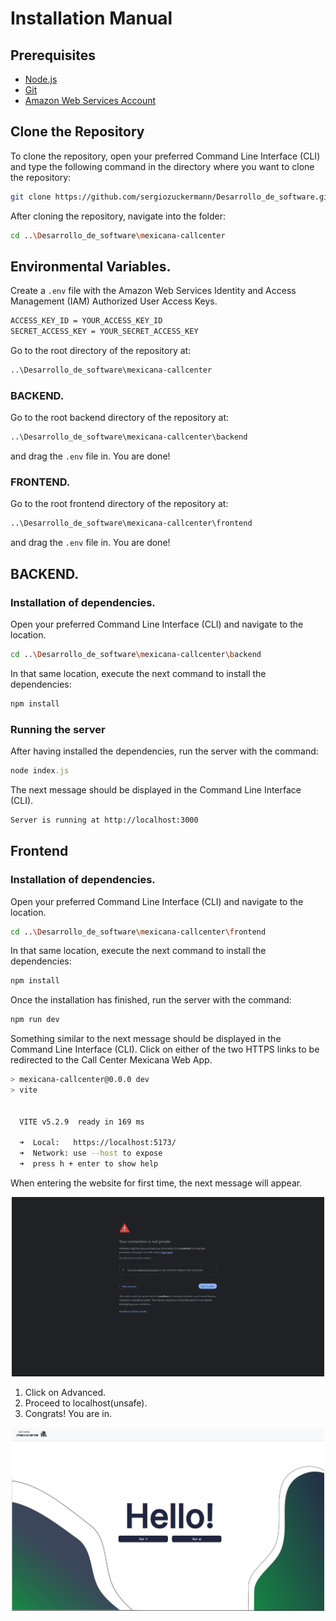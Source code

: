 # Installation Manual

## Prerequisites

- [Node.js](https://nodejs.org/)
- [Git](https://git-scm.com/downloads)
- [Amazon Web Services Account](https://aws.amazon.com/es)

## Clone the Repository

To clone the repository, open your preferred Command Line Interface (CLI) and type the following command in the directory where you want to clone the repository:

```sh
git clone https://github.com/sergiozuckermann/Desarrollo_de_software.git
```

After cloning the repository, navigate into the folder:

```sh
cd ..\Desarrollo_de_software\mexicana-callcenter
```

## Environmental Variables.

Create a `.env` file with the Amazon Web Services Identity and Access Management (IAM) Authorized User Access Keys.
    
```sh
ACCESS_KEY_ID = YOUR_ACCESS_KEY_ID
SECRET_ACCESS_KEY = YOUR_SECRET_ACCESS_KEY
```

Go to the root directory of the repository at:
```sh
..\Desarrollo_de_software\mexicana-callcenter
```

### BACKEND.

Go to the root backend directory of the repository at:

```sh
..\Desarrollo_de_software\mexicana-callcenter\backend
```

and drag the `.env` file in. You are done!

### FRONTEND.

Go to the root frontend directory of the repository at:

```sh
..\Desarrollo_de_software\mexicana-callcenter\frontend
```

and drag the `.env` file in. You are done!

## BACKEND.

### Installation of dependencies.

Open your preferred Command Line Interface (CLI) and navigate to the location.

```bash
cd ..\Desarrollo_de_software\mexicana-callcenter\backend
```
In that same location, execute the next command to install the dependencies:

```js
npm install
```
### Running the server

After having installed the dependencies, run the server with the command:

```js
node index.js
```

The next message should be displayed in the Command Line Interface (CLI).

```bash
Server is running at http://localhost:3000
```

## Frontend

### Installation of dependencies.

Open your preferred Command Line Interface (CLI) and navigate to the location.

```bash
cd ..\Desarrollo_de_software\mexicana-callcenter\frontend
```
In that same location, execute the next command to install the dependencies:

```js
npm install
```

Once the installation has finished, run the server with the command:

```sh
npm run dev
```

Something similar to the next message should be displayed in the Command Line Interface (CLI).
Click on either of the two HTTPS links to be redirected to the Call Center Mexicana Web App.

```bash
> mexicana-callcenter@0.0.0 dev
> vite


  VITE v5.2.9  ready in 169 ms

  ➜  Local:   https://localhost:5173/
  ➜  Network: use --host to expose
  ➜  press h + enter to show help
```

When entering the website for first time, the next message will appear. 

<div style="text-align: center;">
  <img src="assets/warning.png" alt="warning" style="width:500px">
</div>

1. Click on Advanced.
2. Proceed to localhost(unsafe).
3. Congrats! You are in.

<div style="text-align: center;">
  <img src="assets/homepage.png" alt="homepage" style="width:500px">
</div>





